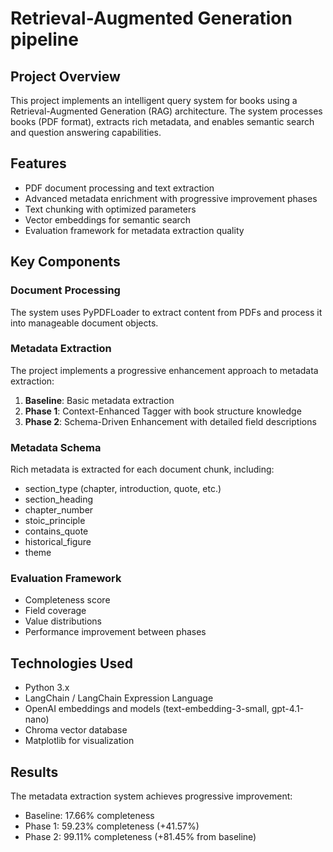 # Retrieval-Augmented Generation pipeline

## Project Overview
This project implements an intelligent query system for books using a Retrieval-Augmented Generation (RAG) architecture. The system processes books (PDF format), extracts rich metadata, and enables semantic search and question answering capabilities.

## Features
- PDF document processing and text extraction
- Advanced metadata enrichment with progressive improvement phases
- Text chunking with optimized parameters
- Vector embeddings for semantic search
- Evaluation framework for metadata extraction quality

## Key Components

### Document Processing
The system uses PyPDFLoader to extract content from PDFs and process it into manageable document objects.

### Metadata Extraction
The project implements a progressive enhancement approach to metadata extraction:
1. **Baseline**: Basic metadata extraction
2. **Phase 1**: Context-Enhanced Tagger with book structure knowledge
3. **Phase 2**: Schema-Driven Enhancement with detailed field descriptions

### Metadata Schema
Rich metadata is extracted for each document chunk, including:
- section_type (chapter, introduction, quote, etc.)
- section_heading
- chapter_number
- stoic_principle
- contains_quote
- historical_figure
- theme

### Evaluation Framework
- Completeness score
- Field coverage
- Value distributions
- Performance improvement between phases

## Technologies Used
- Python 3.x
- LangChain / LangChain Expression Language
- OpenAI embeddings and models (text-embedding-3-small, gpt-4.1-nano)
- Chroma vector database
- Matplotlib for visualization

## Results
The metadata extraction system achieves progressive improvement:
- Baseline: 17.66% completeness
- Phase 1: 59.23% completeness (+41.57%)
- Phase 2: 99.11% completeness (+81.45% from baseline)

